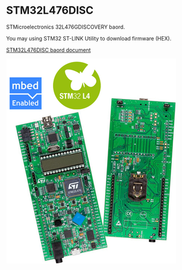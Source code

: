 # STM32L476DISC

STMicroelectronics 32L476GDISCOVERY baord.

You may using STM32 ST-LINK Utility to download firmware (HEX).

[STM32L476DISC baord document](http://www.st.com/content/st_com/en/products/evaluation-tools/product-evaluation-tools/mcu-eval-tools/stm32-mcu-eval-tools/stm32-mcu-discovery-kits/32l476gdiscovery.html)

![Nucleo-F411RE](en.stm32l476g-disco.jpg)


